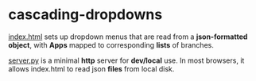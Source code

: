 # cascading-dropdowns

[index.html](index.html) sets up dropdown menus that are read from a **json-formatted object**, with **Apps** mapped to corresponding **lists** of branches.

[server.py](server.py) is a minimal **http** server for **dev/local** use. In most browsers, it allows index.html to read json **files** from local disk.
